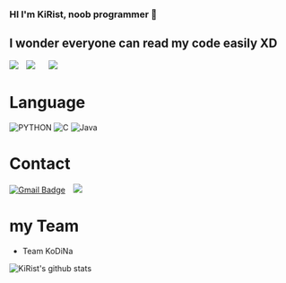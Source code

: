 ### HI I'm KiRist, noob programmer 👋

## I wonder everyone can read my code easily XD

<div>
    <a href="https://hits.seeyoufarm.com"><img src="https://hits.seeyoufarm.com/api/count/incr/badge.svg?url=https%3A%2F%2Fgithub.com%2FKiRist-code&count_bg=%2379C83D&title_bg=%23555555&icon=adguard.svg&icon_color=%23E7E7E7&title=hits&edge_flat=false"/></a>
    <img 
        src="https://img.shields.io/github/followers/KiRist-code?label=KiRist%20Followers&style=social"
        style="height : auto; margin-left : 10px; margin-right : 10px;"/>
    <a href="https://www.notion.so/kiristhome/KiRist-s-Home-d8afdcc42ca84f5dbbc5a810cd59b074">
        <img 
            src="http://img.shields.io/badge/-KiRist%20Notion-655ced?style=flat&logo=Notion&link=https://www.notion.so/kiristhome/KiRist-s-Home-d8afdcc42ca84f5dbbc5a810cd59b074"
            style="height : auto; margin-left : 10px; margin-right : 10px;"/>
    </a>
</div>

 
# Language
![PYTHON](https://img.shields.io/badge/PYTHON-%E2%98%85%E2%98%85%E2%98%85%E2%98%85%E2%98%86-0696D7?style=plastic&logo=Python&logoColor=white)
![C](https://img.shields.io/badge/C-%E2%98%85%E2%98%85%E2%98%85%E2%98%85%E2%98%85-0696D7?style=plastic&logo=C&logoColor=white)
![Java](https://img.shields.io/badge/Java-%E2%98%85%E2%98%85%E2%98%85%E2%98%86%E2%98%86-d13846?style=plastic&logo=Java&logoColor=white)

# Contact
 [![Gmail Badge](https://img.shields.io/badge/Gmail-d14836?style=flat-square&logo=Gmail&logoColor=white&link=mailto:kmj57667@gmail.com)](mailto:kmj57667@gmail.com)
 <a href="https://discord.com/">
    <img 
        src="http://img.shields.io/badge/-KiRist-blue?style=flat&logo=Discord&link=https://discord.com/"
        style="height : auto; margin-left : 10px; margin-right : 10px;"/>
 </a>
# my Team
 - Team KoDiNa


![KiRist's github stats](https://github-readme-stats.vercel.app/api?username=KiRist-code&show_icons=true)
